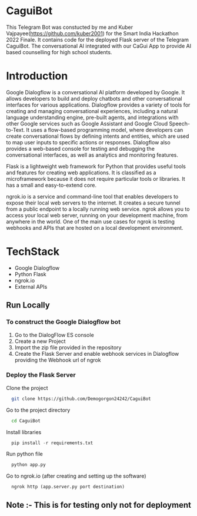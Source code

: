 # CaguiBot

This Telegram Bot was constucted by me and Kuber Vajpayee(https://github.com/kuber2001) for the Smart India Hackathon 2022 Finale. 
It contains code for the deployed Flask server of the Telegram CaguiBot. The conversational AI integrated
with our CaGui App to provide AI based counselling for high school students.

# Introduction

Google Dialogflow is a conversational AI platform developed by Google. It allows developers to build and deploy chatbots and other conversational interfaces for various applications. Dialogflow provides a variety of tools for creating and managing conversational experiences, including a natural language understanding engine, pre-built agents, and integrations with other Google services such as Google Assistant and Google Cloud Speech-to-Text.
It uses a flow-based programming model, where developers can create conversational flows by defining intents and entities, which are used to map user inputs to specific actions or responses. Dialogflow also provides a web-based console for testing and debugging the conversational interfaces, as well as analytics and monitoring features.

Flask is a lightweight web framework for Python that provides useful tools and features for creating web applications. It is classified as a microframework because it does not require particular tools or libraries. It has a small and easy-to-extend core.

ngrok.io is a service and command-line tool that enables developers to expose their local web servers to the internet. It creates a secure tunnel from a public endpoint to a locally running web service. ngrok allows you to access your local web server, running on your development machine, from anywhere in the world.
One of the main use cases for ngrok is testing webhooks and APIs that are hosted on a local development environment.

# TechStack

- Google Dialogflow
- Python Flask
- ngrok.io
- External APIs


## Run Locally

### To construct the Google Dialogflow bot

1.	Go to the DialogFlow ES console
2.	Create a new Project
3.	Import the zip file provided in the repository
4.	Create the Flask Server and enable webhook services in Dialogflow providing the Webhook url of ngrok

### Deploy the Flask Server

Clone the project

```bash
  git clone https://github.com/Demogorgon24242/CaguiBot
```

Go to the project directory

```bash
  cd CaguiBot
```

Install libraries

```python
  pip install -r requirements.txt
```

Run python file

```bash
  python app.py
```

Go to ngrok.io (after creating and setting up the software)

```
  ngrok http (app.server.py port destination)
```

## Note :- This is for testing only not for deployment
